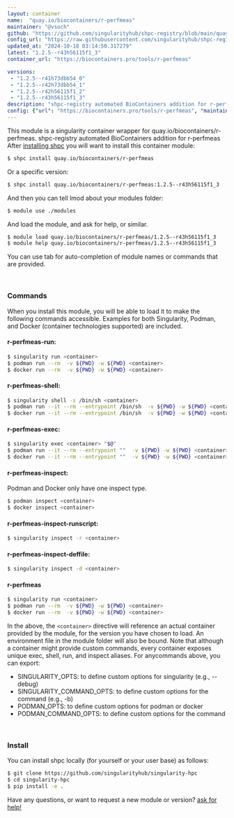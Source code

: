 ```yaml
---
layout: container
name:  "quay.io/biocontainers/r-perfmeas"
maintainer: "@vsoch"
github: "https://github.com/singularityhub/shpc-registry/blob/main/quay.io/biocontainers/r-perfmeas/container.yaml"
config_url: "https://raw.githubusercontent.com/singularityhub/shpc-registry/main/quay.io/biocontainers/r-perfmeas/container.yaml"
updated_at: "2024-10-18 03:14:50.317279"
latest: "1.2.5--r43h56115f1_3"
container_url: "https://biocontainers.pro/tools/r-perfmeas"

versions:
 - "1.2.5--r41h73dbb54_0"
 - "1.2.5--r42h73dbb54_1"
 - "1.2.5--r42h56115f1_2"
 - "1.2.5--r43h56115f1_3"
description: "shpc-registry automated BioContainers addition for r-perfmeas"
config: {"url": "https://biocontainers.pro/tools/r-perfmeas", "maintainer": "@vsoch", "description": "shpc-registry automated BioContainers addition for r-perfmeas", "latest": {"1.2.5--r43h56115f1_3": "sha256:2469b97f2a4e8541c566dd5b793e329f8e995fe0f18927765b03f71a487cd2f6"}, "tags": {"1.2.5--r41h73dbb54_0": "sha256:9601f5a971ebdf413b8bcb2b3d8c8d06b083fe847e7e2702287ea3d31af7d922", "1.2.5--r42h73dbb54_1": "sha256:459b4cd99f1173443ff77bb0548508617bf96bf3547d1c6f052b10176ad6aca7", "1.2.5--r42h56115f1_2": "sha256:ec164b341a9276976d494c4db724994c318731b8c316d85b6725a76407de23c4", "1.2.5--r43h56115f1_3": "sha256:2469b97f2a4e8541c566dd5b793e329f8e995fe0f18927765b03f71a487cd2f6"}, "docker": "quay.io/biocontainers/r-perfmeas"}
---
```


This module is a singularity container wrapper for quay.io/biocontainers/r-perfmeas.
shpc-registry automated BioContainers addition for r-perfmeas
After [installing shpc](#install) you will want to install this container module:


```bash
$ shpc install quay.io/biocontainers/r-perfmeas
```

Or a specific version:

```bash
$ shpc install quay.io/biocontainers/r-perfmeas:1.2.5--r43h56115f1_3
```

And then you can tell lmod about your modules folder:

```bash
$ module use ./modules
```

And load the module, and ask for help, or similar.

```bash
$ module load quay.io/biocontainers/r-perfmeas/1.2.5--r43h56115f1_3
$ module help quay.io/biocontainers/r-perfmeas/1.2.5--r43h56115f1_3
```

You can use tab for auto-completion of module names or commands that are provided.

<br>

### Commands

When you install this module, you will be able to load it to make the following commands accessible.
Examples for both Singularity, Podman, and Docker (container technologies supported) are included.

#### r-perfmeas-run:

```bash
$ singularity run <container>
$ podman run --rm  -v ${PWD} -w ${PWD} <container>
$ docker run --rm  -v ${PWD} -w ${PWD} <container>
```

#### r-perfmeas-shell:

```bash
$ singularity shell -s /bin/sh <container>
$ podman run --it --rm --entrypoint /bin/sh  -v ${PWD} -w ${PWD} <container>
$ docker run --it --rm --entrypoint /bin/sh  -v ${PWD} -w ${PWD} <container>
```

#### r-perfmeas-exec:

```bash
$ singularity exec <container> "$@"
$ podman run --it --rm --entrypoint ""  -v ${PWD} -w ${PWD} <container> "$@"
$ docker run --it --rm --entrypoint ""  -v ${PWD} -w ${PWD} <container> "$@"
```

#### r-perfmeas-inspect:

Podman and Docker only have one inspect type.

```bash
$ podman inspect <container>
$ docker inspect <container>
```

#### r-perfmeas-inspect-runscript:

```bash
$ singularity inspect -r <container>
```

#### r-perfmeas-inspect-deffile:

```bash
$ singularity inspect -d <container>
```



#### r-perfmeas

```bash
$ singularity run <container>
$ podman run --rm  -v ${PWD} -w ${PWD} <container>
$ docker run --rm  -v ${PWD} -w ${PWD} <container>
```


In the above, the `<container>` directive will reference an actual container provided
by the module, for the version you have chosen to load. An environment file in the
module folder will also be bound. Note that although a container
might provide custom commands, every container exposes unique exec, shell, run, and
inspect aliases. For anycommands above, you can export:

 - SINGULARITY_OPTS: to define custom options for singularity (e.g., --debug)
 - SINGULARITY_COMMAND_OPTS: to define custom options for the command (e.g., -b)
 - PODMAN_OPTS: to define custom options for podman or docker
 - PODMAN_COMMAND_OPTS: to define custom options for the command

<br>

### Install

You can install shpc locally (for yourself or your user base) as follows:

```bash
$ git clone https://github.com/singularityhub/singularity-hpc
$ cd singularity-hpc
$ pip install -e .
```

Have any questions, or want to request a new module or version? [ask for help!](https://github.com/singularityhub/singularity-hpc/issues)